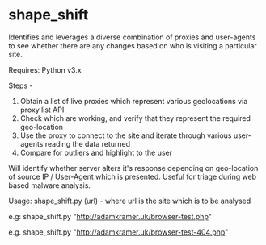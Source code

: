 # shape_shift

Identifies and leverages a diverse combination of proxies and user-agents to see whether there are any changes based on who is visiting a particular site.

Requires: Python v3.x

Steps -
1. Obtain a list of live proxies which represent various geolocations via proxy list API
2. Check which are working, and verify that they represent the required geo-location
3. Use the proxy to connect to the site and iterate through various user-agents reading the data returned
4. Compare for outliers and highlight to the user

Will identify whether server alters it's response depending on geo-location of source IP / User-Agent which is presented.
Useful for triage during web based malware analysis.

Usage: shape_shift.py (url) - where url is the site which is to be analysed
  
e.g: shape_shift.py "http://adamkramer.uk/browser-test.php"
  
e.g. shape_shift.py "http://adamkramer.uk/browser-test-404.php"
  
  
